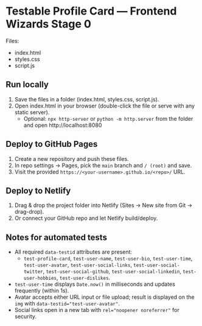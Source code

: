 # Testable Profile Card — Frontend Wizards Stage 0

Files:
- index.html
- styles.css
- script.js

## Run locally
1. Save the files in a folder (index.html, styles.css, script.js).
2. Open index.html in your browser (double-click the file or serve with any static server).
   - Optional: `npx http-server` or `python -m http.server` from the folder and open http://localhost:8080

## Deploy to GitHub Pages
1. Create a new repository and push these files.
2. In repo settings → Pages, pick the `main` branch and `/ (root)` and save.
3. Visit the provided `https://<your-username>.github.io/<repo>/` URL.

## Deploy to Netlify
1. Drag & drop the project folder into Netlify (Sites → New site from Git → drag-drop).
2. Or connect your GitHub repo and let Netlify build/deploy.

## Notes for automated tests
- All required `data-testid` attributes are present:
  - `test-profile-card`, `test-user-name`, `test-user-bio`, `test-user-time`, `test-user-avatar`,
    `test-user-social-links`, `test-user-social-twitter`, `test-user-social-github`, `test-user-social-linkedin`,
    `test-user-hobbies`, `test-user-dislikes`.
- `test-user-time` displays `Date.now()` in milliseconds and updates frequently (within 1s).
- Avatar accepts either URL input or file upload; result is displayed on the `img` with `data-testid="test-user-avatar"`.
- Social links open in a new tab with `rel="noopener noreferrer"` for security.
